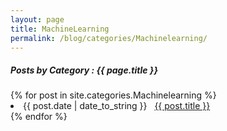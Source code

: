 ```yaml
---
layout: page
title: MachineLearning
permalink: /blog/categories/Machinelearning/
---
```


<h5> Posts by Category : {{ page.title }} </h5>

<div class="card">
{% for post in site.categories.Machinelearning %}
 <li class="category-posts"><span>{{ post.date | date_to_string }}</span> &nbsp; <a href="{{ post.url }}">{{ post.title }}</a></li>
{% endfor %}
</div>
